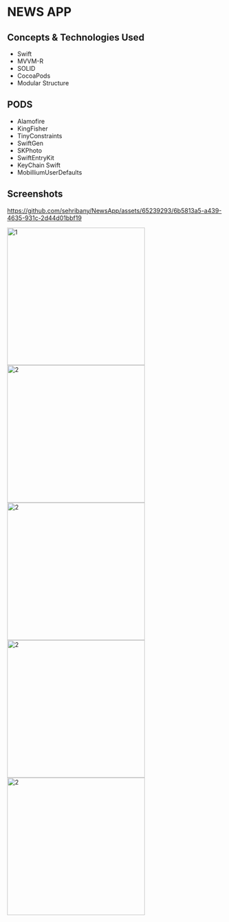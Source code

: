 # NEWS APP




## Concepts & Technologies Used
- Swift
- MVVM-R
- SOLID
- CocoaPods
- Modular Structure

## PODS
- Alamofire
- KingFisher
- TinyConstraints
- SwiftGen
- SKPhoto
- SwiftEntryKit
- KeyChain Swift
- MobilliumUserDefaults

## Screenshots

https://github.com/sehribany/NewsApp/assets/65239293/6b5813a5-a439-4635-931c-2d44d01bbf19

<img width="320" alt="1" src="https://github.com/sehribany/NewsApp/assets/65239293/b09b5e9a-7f4d-4999-b12d-00cad40ecf19"> 
<img width="320" alt="2" src="https://github.com/sehribany/NewsApp/assets/65239293/ef057d57-5dc5-4a56-a309-1d1a6a86076c"> 
<img width="320" alt="2" src="https://github.com/sehribany/NewsApp/assets/65239293/c5b1cd7f-7b4e-4b6b-9178-69c1aa13b8fe"> 
<img width="320" alt="2" src="https://github.com/sehribany/NewsApp/assets/65239293/348056b8-652d-45f9-8542-11baeba4e5cb">
<img width="320" alt="2" src="https://github.com/sehribany/NewsApp/assets/65239293/83670445-90bd-43b7-8b96-b7e156f331b8">
